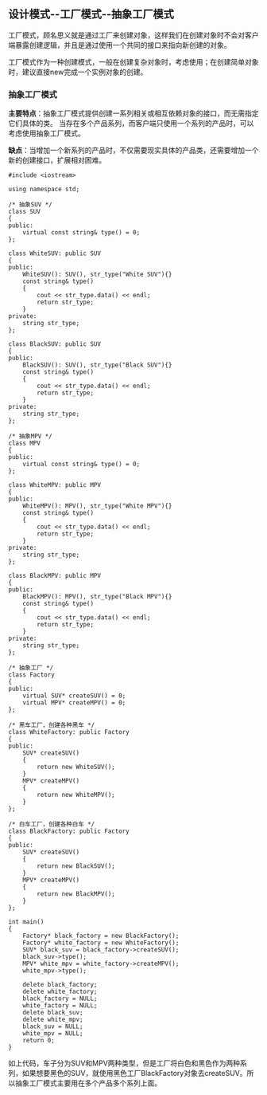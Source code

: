 ## 设计模式--工厂模式--抽象工厂模式

工厂模式，顾名思义就是通过工厂来创建对象，这样我们在创建对象时不会对客户端暴露创建逻辑，并且是通过使用一个共同的接口来指向新创建的对象。

工厂模式作为一种创建模式，一般在创建复杂对象时，考虑使用；在创建简单对象时，建议直接new完成一个实例对象的创建。

### 抽象工厂模式

**主要特点**：抽象工厂模式提供创建一系列相关或相互依赖对象的接口，而无需指定它们具体的类。
当存在多个产品系列，而客户端只使用一个系列的产品时，可以考虑使用抽象工厂模式。

**缺点**：当增加一个新系列的产品时，不仅需要现实具体的产品类，还需要增加一个新的创建接口，扩展相对困难。

	#include <iostream>
	
	using namespace std;
	
	/* 抽象SUV */
	class SUV
	{
	public:
	    virtual const string& type() = 0;
	};
	
	class WhiteSUV: public SUV
	{
	public:
	    WhiteSUV(): SUV(), str_type("White SUV"){}
	    const string& type()
	    {
	        cout << str_type.data() << endl;
	        return str_type;
	    }
	private:
	    string str_type;
	};
	
	class BlackSUV: public SUV
	{
	public:
	    BlackSUV(): SUV(), str_type("Black SUV"){}
	    const string& type()
	    {
	        cout << str_type.data() << endl;
	        return str_type;
	    }
	private:
	    string str_type;
	};
	
	/* 抽象MPV */
	class MPV
	{
	public:
	    virtual const string& type() = 0;
	};
	
	class WhiteMPV: public MPV
	{
	public:
	    WhiteMPV(): MPV(), str_type("White MPV"){}
	    const string& type()
	    {
	        cout << str_type.data() << endl;
	        return str_type;
	    }
	private:
	    string str_type;
	};
	
	class BlackMPV: public MPV
	{
	public:
	    BlackMPV(): MPV(), str_type("Black MPV"){}
	    const string& type()
	    {
	        cout << str_type.data() << endl;
	        return str_type;
	    }
	private:
	    string str_type;
	};
	
	/* 抽象工厂 */
	class Factory
	{
	public:
	    virtual SUV* createSUV() = 0;
	    virtual MPV* createMPV() = 0;
	};
	
	/* 黑车工厂，创建各种黑车 */
	class WhiteFactory: public Factory
	{
	public:
	    SUV* createSUV()
	    {
	        return new WhiteSUV();
	    }
	    MPV* createMPV()
	    {
	        return new WhiteMPV();
	    }
	};
	
	/* 白车工厂，创建各种白车 */
	class BlackFactory: public Factory
	{
	public:
	    SUV* createSUV()
	    {
	        return new BlackSUV();
	    }
	    MPV* createMPV()
	    {
	        return new BlackMPV();
	    }
	};
	
	int main()
	{
	    Factory* black_factory = new BlackFactory();
	    Factory* white_factory = new WhiteFactory();
	    SUV* black_suv = black_factory->createSUV();
	    black_suv->type();
	    MPV* white_mpv = white_factory->createMPV();
	    white_mpv->type();
	    
	    delete black_factory;
	    delete white_factory;
	    black_factory = NULL;
	    white_factory = NULL;
	    delete black_suv;
	    delete white_mpv;
	    black_suv = NULL;
	    white_mpv = NULL;
	    return 0;
	}

如上代码，车子分为SUV和MPV两种类型，但是工厂将白色和黑色作为两种系列，如果想要黑色的SUV，就使用黑色工厂BlackFactory对象去createSUV。所以抽象工厂模式主要用在多个产品多个系列上面。